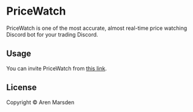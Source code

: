 # PriceWatch

PriceWatch is one of the most accurate, almost real-time price watching Discord bot for your trading Discord.

## Usage

You can invite PriceWatch from [this link](https://discord.com/api/oauth2/authorize?client_id=841712599942299660&permissions=59456&scope=bot).

## License
Copyright &copy; Aren Marsden